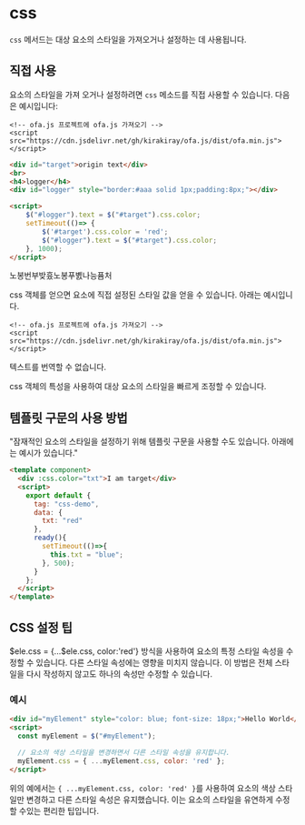 # css

`css` 메서드는 대상 요소의 스타일을 가져오거나 설정하는 데 사용됩니다.

## 직접 사용

요소의 스타일을 가져 오거나 설정하려면 `css` 메소드를 직접 사용할 수 있습니다. 다음은 예시입니다:

<html-viewer>

```
<!-- ofa.js 프로젝트에 ofa.js 가져오기 -->
<script src="https://cdn.jsdelivr.net/gh/kirakiray/ofa.js/dist/ofa.min.js"></script>
```

```html
<div id="target">origin text</div>
<br>
<h4>logger</h4>
<div id="logger" style="border:#aaa solid 1px;padding:8px;"></div>

<script>
    $("#logger").text = $("#target").css.color;
    setTimeout(()=> {
        $('#target').css.color = 'red';
        $("#logger").text = $("#target").css.color;
    }, 1000);
</script>
```

</html-viewer>

노봉번부밪흈노봉푸볤나능퓸처

css 객체를 얻으면 요소에 직접 설정된 스타일 값을 얻을 수 있습니다. 아래는 예시입니다.

<html-viewer>

```
<!-- ofa.js 프로젝트에 ofa.js 가져오기 -->
<script src="https://cdn.jsdelivr.net/gh/kirakiray/ofa.js/dist/ofa.min.js"></script>
```

텍스트를 번역할 수 없습니다.

</html-viewer>

css 객체의 특성을 사용하여 대상 요소의 스타일을 빠르게 조정할 수 있습니다.

## 템플릿 구문의 사용 방법

"잠재적인 요소의 스타일을 설정하기 위해 템플릿 구문을 사용할 수도 있습니다. 아래에는 예시가 있습니다."

<comp-viewer comp-name="css-demo">

```html
<template component>
  <div :css.color="txt">I am target</div>
  <script>
    export default {
      tag: "css-demo",
      data: {
        txt: "red"
      },
      ready(){
        setTimeout(()=>{
          this.txt = "blue";
        }, 500);
      }
    };
  </script>
</template>
```

</comp-viewer>

## CSS 설정 팁

$ele.css = {...$ele.css, color:'red'} 방식을 사용하여 요소의 특정 스타일 속성을 수정할 수 있습니다. 다른 스타일 속성에는 영향을 미치지 않습니다. 이 방법은 전체 스타일을 다시 작성하지 않고도 하나의 속성만 수정할 수 있습니다.

### 예시

```html
<div id="myElement" style="color: blue; font-size: 18px;">Hello World</div>
<script>
  const myElement = $("#myElement");

  // 요소의 색상 스타일을 변경하면서 다른 스타일 속성을 유지합니다.
  myElement.css = { ...myElement.css, color: 'red' };
</script>
```

위의 예에서는 `{ ...myElement.css, color: 'red' }`를 사용하여 요소의 색상 스타일만 변경하고 다른 스타일 속성은 유지했습니다. 이는 요소의 스타일을 유연하게 수정할 수있는 편리한 팁입니다.